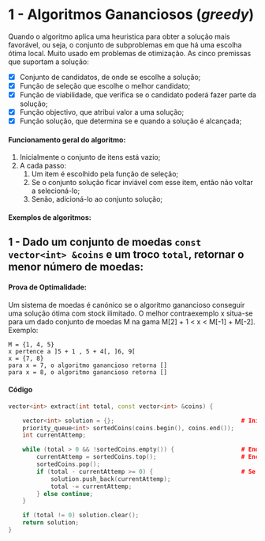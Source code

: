 # 1 - Algoritmos Gananciosos (*greedy*)

Quando o algoritmo aplica uma heuristica para obter a solução mais favorável, ou seja, o conjunto de subproblemas em que há uma escolha ótima local. Muito usado em problemas de otimização. As cinco premissas que suportam a solução: <br>

- [x] Conjunto de candidatos, de onde se escolhe a solução;
- [x] Função de seleção que escolhe o melhor candidato;
- [x] Função de viabilidade, que verifica se o candidato poderá fazer parte da solução;
- [x] Função objectivo, que atribui valor a uma solução;
- [x] Função solução, que determina se e quando a solução é alcançada;

#### Funcionamento geral do algoritmo:

1. Inicialmente o conjunto de itens está vazio;
2. A cada passo:
   1. Um item é escolhido pela função de seleção;
   2. Se o conjunto solução ficar inviável com esse item, então não voltar a selecioná-lo;
   3. Senão, adicioná-lo ao conjunto solução;

#### Exemplos de algoritmos: <br>

## 1 - Dado um conjunto de moedas `const vector<int> &coins` e um troco `total`, retornar o menor número de moedas: <br>

#### Prova de Optimalidade:

Um sistema de moedas é canónico se o algoritmo ganancioso conseguir uma solução ótima com stock ilimitado. O melhor contraexemplo x situa-se para um dado conjunto de moedas M na gama M[2] + 1 < x < M[-1] + M[-2]. <br>
Exemplo: <br>
````
M = {1, 4, 5}
x pertence a ]5 + 1 , 5 + 4[, ]6, 9[
x = {7, 8}
para x = 7, o algoritmo ganancioso retorna []
para x = 8, o algoritmo ganancioso retorna []
````


#### Código
`````c++
vector<int> extract(int total, const vector<int> &coins) {

    vector<int> solution = {};                                    # Inicialmente o conjunto solução está vazio
    priority_queue<int> sortedCoins(coins.begin(), coins.end());
    int currentAttemp;

    while (total > 0 && !sortedCoins.empty()) {                   # Enquanto a solução não existir
        currentAttemp = sortedCoins.top();                        # Encontra-se o melhor candidato naquela altura
        sortedCoins.pop();
        if (total - currentAttemp >= 0) {                         # Se viável, então acrescenta-se à solução
            solution.push_back(currentAttemp);
            total -= currentAttemp;
        } else continue;
    }

    if (total != 0) solution.clear();
    return solution;
}
`````

